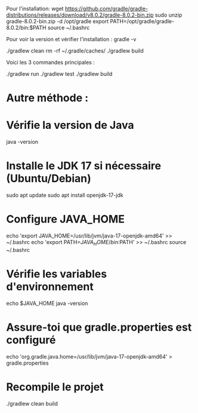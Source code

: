 Pour l'installation: 
wget https://github.com/gradle/gradle-distributions/releases/download/v8.0.2/gradle-8.0.2-bin.zip
sudo unzip gradle-8.0.2-bin.zip -d /opt/gradle
export PATH=/opt/gradle/gradle-8.0.2/bin:$PATH
source ~/.bashrc

Pour voir la version et vérifier l'installation :
gradle -v

./gradlew clean
rm -rf ~/.gradle/caches/
./gradlew build

Voici les 3 commandes principales : 

./gradlew run
./gradlew test
./gradlew build

# Autre méthode :

# Vérifie la version de Java
java -version

# Installe le JDK 17 si nécessaire (Ubuntu/Debian)
sudo apt update
sudo apt install openjdk-17-jdk

# Configure JAVA_HOME
echo 'export JAVA_HOME=/usr/lib/jvm/java-17-openjdk-amd64' >> ~/.bashrc
echo 'export PATH=$JAVA_HOME/bin:$PATH' >> ~/.bashrc
source ~/.bashrc

# Vérifie les variables d'environnement
echo $JAVA_HOME
java -version

# Assure-toi que gradle.properties est configuré
echo 'org.gradle.java.home=/usr/lib/jvm/java-17-openjdk-amd64' > gradle.properties

# Recompile le projet
./gradlew clean build
